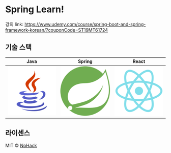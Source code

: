 # Spring Learn!
강의 link: https://www.udemy.com/course/spring-boot-and-spring-framework-korean/?couponCode=ST19MT61724 
## 기술 스택

| Java | Spring | React |
| :--------: | :--------: | :--------: |
|   ![java]    |   ![spring]    |   ![react]    |

## 라이센스

MIT &copy; [NoHack](mailto:lbjp114@gmail.com)

<!-- Stack Icon Refernces -->

[java]: /images/stack/java.svg
[spring]: /images/stack/spring.svg
[react]: /images/stack/react.svg
